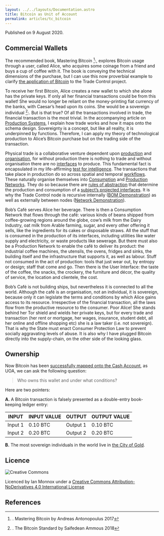 ```yaml
---
layout: ../../layouts/Documentation.astro
title: Bitcoin as Unit of Account
permalink: articles/tc_bitcoin
---
```

Published on 9 August 2020.

## Commercial Wallets

The recommended book, Mastering Bitcoin [^1]:, explores Bitcoin usage through a user, called Alice, who acquires some coinage from a friend and buys a cup of coffee with it. The book is conveying the technical dimensions of the purchase, but I can use this now proverbial example to clarify [the application of Bitcoin](/tutorials/bitcoin) to the Trade Control project.

To receive her first Bitcoin, Alice creates a new wallet to which she alone has the private keys. If only all her financial transactions could be from this wallet! She would no longer be reliant on the money-printing fiat currency of the banks, with Caesar’s head upon its coins. She would be a sovereign individual [^2]:. But is that true? Of all the transactions involved in trade, the financial transaction is the most trivial. In the accompanying article on [Production Systems](/articles/tc_production), I explain how trade works and how it maps onto the schema design. Sovereignty is a concept, but like all reality, it is underpinned by functions. Therefore, I can apply my theory of technological production to Alice’s Bitcoin purchase but on the trading side of the transaction.

Physical trade is a collaborative venture dependent upon [production](/articles/tc_production#production) and [organisation](/articles/tc_production#organisations), for without production there is nothing to trade and without organisation there are no [interfaces](/articles/tc_production#interfaces) to produce. This fundamental fact is encapsulated in my life-affirming [test for intelligence](/articles/tc_production#intelligence-test). The transactions that take place in production do so across spatial and temporal [workflows](/articles/tc_production#workflow). These naturally organise themselves into [Consumption](/articles/tc_production#consumption-networks) and [Production Networks](/articles/tc_production#production-networks). They do so because there are [rules of abstraction](/articles/tc_production#component-definition) that determine the production and consumption of a [subject’s projected interfaces](/articles/tc_production#subjects-and-objects). It is why the Trade Control node is recursive internally ([BOM Demonstration](/tutorials/manufacturing#bom-specification)) as well as externally between nodes ([Network Demonstration](/tutorials/network_overview)).

Bob’s Café serves Alice her beverage. There is then a Consumption Network that flows through the café: various kinds of beans shipped from coffee-growing regions around the globe, cow’s milk from the Dairy Industry, oat milk from Arable farming, sugar, and every other offering it sells, like the ingredients for its cakes or disposable straws. All the stuff that is consumed in the production of its interfaces, including utilities like water supply and electricity, or waste products like sewerage. But there must also be a Production Network to enable the café to deliver its product: the industrial coffee machines, the utensils, the ovens, fridges and sinks, the building itself and the infrastructure that supports it, as well as labour. Stuff not consumed in the act of production: tools that just wear out, by entropy or design; staff that come and go. Then there is the User Interface: the taste of the coffee, the snacks, the crockery, the furniture and décor, the quality of service, the location and clientele, the cost.

Bob’s Café is not building ships, but nevertheless it is connected to all the world. Although the café is an organisation, not an individual, it is sovereign, because only it can legislate the terms and conditions by which Alice gains access to its resource. Irrespective of the financial transaction, all the laws flow from the productive resource to the consumer. Poor Alice! She stands behind her Tor shield and wields her private keys, but for every trade and transaction (her rent or mortgage, her wages, insurance, student debt, all her online and offline shopping etc) she is a law taker (i.e. not sovereign). That is why the State must enact Consumer Protection Law to prevent socially aggravating levels of abuse. It is also why I have plugged Bitcoin directly into the supply-chain, on the other side of the looking glass.

## Ownership

Now Bitcoin has been [successfully mapped onto the Cash Account](https://tradecontrol.github.io/bitcoin), as UOA, we can ask the following question:

> Who owns this wallet and under what conditions?

Here are two pointers:

**A.**  A Bitcoin transaction is falsely presented as a double-entry book-keeping ledger entry:

| INPUT   | INPUT VALUE | OUTPUT   | OUTPUT VALUE |
|---------|-------------|----------|--------------|
| Input 1 | 0.10 BTC    | Output 1 | 0.10 BTC     |
| Input 2 | 0.20 BTC    | Output 2 | 0.20 BTC     |

**B.**  The most sovereign individuals in the world live in [the City of Gold](https://en.wikipedia.org/wiki/Monaco).

## Licence

![Creative Commons](https://i.creativecommons.org/l/by-nd/4.0/88x31.png) 

Licenced by Ian Monnox under a [Creative Commons Attribution-NoDerivatives 4.0 International License](http://creativecommons.org/licenses/by-nd/4.0/) 

## References

[^1]:. Mastering Bitcoin by Andreas Antonopoulus 2017
[^2]:. The Bitcoin Standard by Saifedean Ammous 2018
